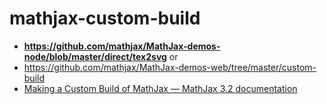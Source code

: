 mathjax-custom-build
====================
- **https://github.com/mathjax/MathJax-demos-node/blob/master/direct/tex2svg**
or
- https://github.com/mathjax/MathJax-demos-web/tree/master/custom-build
- [Making a Custom Build of MathJax — MathJax 3.2 documentation](https://docs.mathjax.org/en/latest/web/webpack.html)
